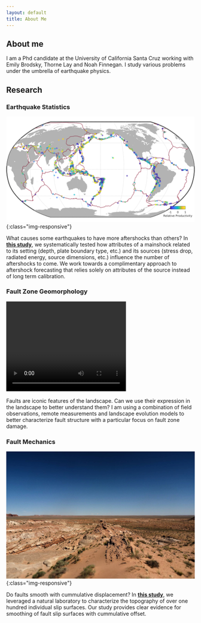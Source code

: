```yaml
---
layout: default
title: About Me
---
```


## About me
I am a Phd candidate at the University of California Santa Cruz working with Emily Brodsky, Thorne Lay and Noah Finnegan. I study various problems under the umbrella of earthquake physics.

## Research

### Earthquake Statistics

![relative aftershock productivity](assets/img/worldmap_res.png){:class="img-responsive"}

What causes some earthquakes to have more aftershocks than others? In <a href="https://scholar.google.ca/citations?hl=en&user=XsIHgIsAAAAJ">__this study__</a>, we systematically tested how attributes of a mainshock related to its setting (depth, plate boundary type, etc.) and its sources (stress drop, radiated energy, source dimensions, etc.) influence the number of aftershocks to come. We work towards a complimentary approach to aftershock forecasting that relies solely on attributes of the source instead of long term calibration.

### Fault Zone Geomorphology

<video controls="controls" width="320" height="240"
       name="Video Name" src="assets/gifs/landscape_evolution.mov"></video>

Faults are iconic features of the landscape. Can we use their expression in the landscape to better understand them? I am using a combination of field observations, remote measurements and landscape evolution models to better characterize fault structure with a particular focus on fault zone damage.

### Fault Mechanics

![Utah](assets/img/utah_mollys_castle.jpg){:class="img-responsive"}

Do faults smooth with cummulative displacement? In <a href="https://agupubs.onlinelibrary.wiley.com/doi/abs/10.1029/2018JB015638">__this study__</a>, we leveraged a natural laboratory to characterize the topography of over one hundred individual slip surfaces. Our study provides clear evidence for smoothing of fault slip surfaces with cummulative offset.


<!-- -----
thing | 2 | more -->

